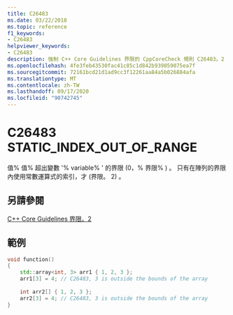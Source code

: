 ```yaml
---
title: C26483
ms.date: 03/22/2018
ms.topic: reference
f1_keywords:
- C26483
helpviewer_keywords:
- C26483
description: 強制 C++ Core Guidelines 界限的 CppCoreCheck 規則 C26483。2
ms.openlocfilehash: 4fe3feb43530fac41c85c1d842b939059075ea7f
ms.sourcegitcommit: 72161bcd21d1ad9cc3f12261aa84a5b026884afa
ms.translationtype: MT
ms.contentlocale: zh-TW
ms.lasthandoff: 09/17/2020
ms.locfileid: "90742745"
---
```

# <a name="c26483-static_index_out_of_range"></a>C26483 STATIC_INDEX_OUT_OF_RANGE

值% 值% 超出變數 '% variable% ' 的界限 (0，% 界限% ) 。 只有在陣列的界限內使用常數運算式的索引，才 (界限。 2) 。 

## <a name="see-also"></a>另請參閱
[C++ Core Guidelines 界限。2](https://github.com/isocpp/CppCoreGuidelines/blob/master/CppCoreGuidelines.md#SS-bounds)

## <a name="example"></a>範例
```cpp
void function()
{
    std::array<int, 3> arr1 { 1, 2, 3 };
    arr1[3] = 4; // C26483, 3 is outside the bounds of the array
    
    int arr2[] { 1, 2, 3 };
    arr2[3] = 4; // C26483, 3 is outside the bounds of the array
}

```
